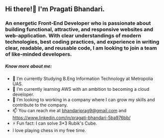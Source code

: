 ## Hi there!👋 I'm Pragati Bhandari.
### An energetic Front-End Developer who is passionate about building functional, attractive, and responsive websites and web-application. With clear understandings of modern technologies, best coding practices, and experience in writing clear, readable, and reusable code, I am looking to join a team of like-minded developers.


##### Know more about me:

- 🔭 I’m currently Studying B.Eng Information Technology at Metropolia UAS.
- 🌱 I’m currently learning AWS with an ambition to becoming a cloud developer.
- 👯 I’m looking to working in a company where I can grow my skills and contribute to the company.
- 📫 You can reach me at bhandariprag9@gmail.com and https://www.linkedin.com/in/pragati-bhandari-5ba976bb/
- ⚡ Fun fact: I can solve 3*3 Rubik's Cube.
- I love playing chess in my free time.
